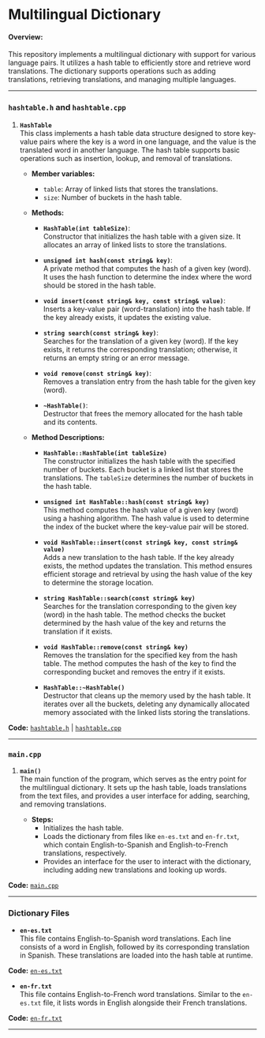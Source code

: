 # Multilingual Dictionary

#### Overview:
This repository implements a multilingual dictionary with support for various language pairs. It utilizes a hash table to efficiently store and retrieve word translations. The dictionary supports operations such as adding translations, retrieving translations, and managing multiple languages.

---

### `hashtable.h` and `hashtable.cpp`

1. **`HashTable`**  
   This class implements a hash table data structure designed to store key-value pairs where the key is a word in one language, and the value is the translated word in another language. The hash table supports basic operations such as insertion, lookup, and removal of translations. 

   - **Member variables:**
     - `table`: Array of linked lists that stores the translations.
     - `size`: Number of buckets in the hash table.

   - **Methods:**
   
     - **`HashTable(int tableSize)`**:  
       Constructor that initializes the hash table with a given size. It allocates an array of linked lists to store the translations.
     
     - **`unsigned int hash(const string& key)`**:  
       A private method that computes the hash of a given key (word). It uses the hash function to determine the index where the word should be stored in the hash table.
       
     - **`void insert(const string& key, const string& value)`**:  
       Inserts a key-value pair (word-translation) into the hash table. If the key already exists, it updates the existing value.
       
     - **`string search(const string& key)`**:  
       Searches for the translation of a given key (word). If the key exists, it returns the corresponding translation; otherwise, it returns an empty string or an error message.
       
     - **`void remove(const string& key)`**:  
       Removes a translation entry from the hash table for the given key (word).
       
     - **`~HashTable()`**:  
       Destructor that frees the memory allocated for the hash table and its contents.

   - **Method Descriptions:**
     
     - **`HashTable::HashTable(int tableSize)`**  
       The constructor initializes the hash table with the specified number of buckets. Each bucket is a linked list that stores the translations. The `tableSize` determines the number of buckets in the hash table.

     - **`unsigned int HashTable::hash(const string& key)`**  
       This method computes the hash value of a given key (word) using a hashing algorithm. The hash value is used to determine the index of the bucket where the key-value pair will be stored. 

     - **`void HashTable::insert(const string& key, const string& value)`**  
       Adds a new translation to the hash table. If the key already exists, the method updates the translation. This method ensures efficient storage and retrieval by using the hash value of the key to determine the storage location.

     - **`string HashTable::search(const string& key)`**  
       Searches for the translation corresponding to the given key (word) in the hash table. The method checks the bucket determined by the hash value of the key and returns the translation if it exists.

     - **`void HashTable::remove(const string& key)`**  
       Removes the translation for the specified key from the hash table. The method computes the hash of the key to find the corresponding bucket and removes the entry if it exists.

     - **`HashTable::~HashTable()`**  
       Destructor that cleans up the memory used by the hash table. It iterates over all the buckets, deleting any dynamically allocated memory associated with the linked lists storing the translations.

**Code:** [`hashtable.h`](./hashtable.h) | [`hashtable.cpp`](./hashtable.cpp)

---

### `main.cpp`

1. **`main()`**  
   The main function of the program, which serves as the entry point for the multilingual dictionary. It sets up the hash table, loads translations from the text files, and provides a user interface for adding, searching, and removing translations.
   
   - **Steps:**
     - Initializes the hash table.
     - Loads the dictionary from files like `en-es.txt` and `en-fr.txt`, which contain English-to-Spanish and English-to-French translations, respectively.
     - Provides an interface for the user to interact with the dictionary, including adding new translations and looking up words.

**Code:** [`main.cpp`](./main.cpp)

---

### Dictionary Files

- **`en-es.txt`**  
  This file contains English-to-Spanish word translations. Each line consists of a word in English, followed by its corresponding translation in Spanish. These translations are loaded into the hash table at runtime.

**Code:** [`en-es.txt`](./en-es.txt)

- **`en-fr.txt`**  
  This file contains English-to-French word translations. Similar to the `en-es.txt` file, it lists words in English alongside their French translations.

**Code:** [`en-fr.txt`](./en-fr.txt)

---
